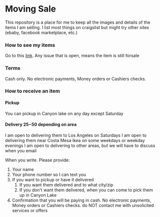 # Moving Sale

This repository is a place for me to keep all the images and details of the items I am selling.  I list most things on craigslist but might try other sites (ebaby, facebook marketplace, etc.)

### How to see my items

Go to this [link](https://github.com/ExperimentsInHonesty/movingsale/issues).  Any issue that is open, means the item is still forsale

### Terms
Cash only. No electronic payments, Money orders or Cashiers checks. 

### How to receive an item

#### Pickup
You can pickup in Canyon lake on any day except Saturday

#### Delivery $25-$50 depending on area
I am open to delivering them to Los Angeles on Saturdays
I am open to delivering them near Costa Mesa Ikea on some weekdays or weekday evenings
I am open to delivering to other areas, but we will have to discuss when you email

When you write. Please provide:
1. Your name
1. Your phone number so I can text you
1. If you want to pickup or have it delivered
   1. If you want them delivered and to what city/zip
   1. If you don't want them delivered, when you can come to pick them up in Canyon Lake
1. Confirmation that you will be paying in cash. No electronic payments, Money orders or Cashiers checks.
do NOT contact me with unsolicited services or offers 
